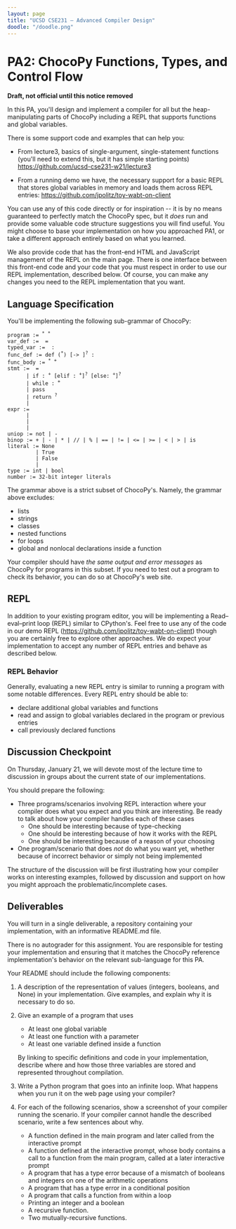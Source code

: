 ```yaml
---
layout: page
title: "UCSD CSE231 – Advanced Compiler Design"
doodle: "/doodle.png"
---
```


# PA2: ChocoPy Functions, Types, and Control Flow

**Draft, not official until this notice removed**

In this PA, you'll design and implement a compiler for all but the
heap-manipulating parts of ChocoPy including a REPL that supports functions
and global variables.

There is some support code and examples that can help you:

- From lecture3, basics of single-argument, single-statement functions
(you'll need to extend this, but it has simple starting points)
https://github.com/ucsd-cse231-w21/lecture3

- From a running demo we have, the necessary support for a basic REPL that
stores global variables in memory and loads them across REPL entries:
https://github.com/jpolitz/toy-wabt-on-client

You can use any of this code directly or for inspiration -- it is by no means
guaranteed to perfectly match the ChocoPy spec, but it _does_ run and provide
some valuable code structure suggestions you will find useful. You might
choose to base your implementation on how you approached PA1, or take a
different approach entirely based on what you learned.

We also provide code that has the front-end HTML and JavaScript management of
the REPL on the main page. There is one interface between this front-end code
and your code that you must respect in order to use our REPL implementation,
described below. Of course, you can make any changes you need to the REPL
implementation that you want.

## Language Specification

You'll be implementing the following sub-grammar of ChocoPy:

<html>
<pre>
<code>program := <var_def | func_def><sup>*</sup> <stmt><sup>*</sup>
var_def := <typed_var> = <literal>
typed_var := <name> : <type>
func_def := def <name>(<typed_var><sup>*</sup>) [-> <type>]<sup>?</sup> : <func_body>
func_body := <var_def><sup>*</sup> <stmt><sup>+</sup>
stmt := <name> = <expr>
      | if <expr>: <stmt><sup>+</sup> [elif <expr>: <stmt><sup>+</sup>]<sup>?</sup> [else: <stmt><sup>+</sup>]<sup>?</sup>
      | while <expr>: <stmt><sup>+</sup>
      | pass
      | return <expr><sup>?</sup>
      | <expr>
expr := <literal>
      | <name>
      | <uniop> <expr>
      | <expr> <binop> <expr>
uniop := not | -
binop := + | - | * | // | % | == | != | <= | >= | < | > | is                 
literal := None
         | True
         | False
         | <number>
type := int | bool
number := 32-bit integer literals</code>
</pre>
</html>

<!-- ```
program := <var_def | func_def>* <stmt>*
var_def := <typed_var> = <literal>
typed_var := <name> : <type>
func_def := def <name>(<typed_var>*) [-> <type>]? : <func_body>
func_body := <var_def>* <stmt>+
stmt := <name> = <expr>
      | if <expr>: <stmt>+ [elif <expr>: <stmt>+]? [else: <stmt>+]?
      | while <expr>: <stmt>+
      | pass
      | return <expr>?
      | <expr>
expr := <literal>
      | <name>
      | <uniop> <expr>
      | <expr> <binop> <expr>
uniop := not | -
binop := + | - | * | // | % | == | != | <= | >= | < | > | is                 
literal := None
         | True
         | False
         | <number>
type := int | bool
number := 32-bit integer literals
``` -->

The grammar above is a strict subset of ChocoPy's. Namely, the grammar above 
excludes:
- lists
- strings
- classes
- nested functions
- for loops
- global and nonlocal declarations inside a function

Your compiler should have _the same output and error messages_ as ChocoPy for
programs in this subset. If you need to test out a program to check its
behavior, you can do so at ChocoPy's web site.

## REPL
In addition to your existing program editor, you will be implementing a 
Read–eval–print loop (REPL) similar to CPython's. Feel free to use any of the 
code in our demo REPL (https://github.com/jpolitz/toy-wabt-on-client) though 
you are certainly free to explore other approaches. We do expect your 
implementation to accept any number of REPL entries and behave as described 
below.
### REPL Behavior
Generally, evaluating a new REPL entry is similar to running a program with 
some notable differences. Every REPL entry should be able to:
- declare additional global variables and functions
- read and assign to global variables declared in the program or previous entries
- call previously declared functions

## Discussion Checkpoint

On Thursday, January 21, we will devote most of the lecture time to
discussion in groups about the current state of our implementations.

You should prepare the following:

- Three programs/scenarios involving REPL interaction where your
compiler does what you expect and you think are interesting. Be ready to talk
about how your compiler handles each of these cases
  - One should be interesting because of type-checking
  - One should be interesting because of how it works with the REPL
  - One should be interesting because of a reason of your choosing
- One program/scenario that does _not_ do what you want yet, whether because of
incorrect behavior or simply not being implemented

The structure of the discussion will be first illustrating how your compiler
works on interesting examples, followed by discussion and support on how you
might approach the problematic/incomplete cases.

## Deliverables

You will turn in a single deliverable, a repository containing your
implementation, with an informative README.md file.

There is no autograder for this assignment. You are responsible for testing
your implementation and ensuring that it matches the ChocoPy reference
implementation's behavior on the relevant sub-language for this PA.

Your README should include the following components:

1. A description of the representation of values (integers, booleans, and
None) in your implementation. Give examples, and explain why it is necessary
to do so.
2. Give an example of a program that uses
    - At least one global variable
    - At least one function with a parameter
    - At least one variable defined inside a function

    By linking to specific definitions and code in your implementation,
    describe where and how those three variables are stored and represented
    throughout compilation.
3. Write a Python program that goes into an infinite loop. What happens when
you run it on the web page using your compiler?
4. For each of the following scenarios, show a screenshot of your compiler
running the scenario. If your compiler cannot handle the described scenario,
write a few sentences about why.
    - A function defined in the main program and later called from the
    interactive prompt
    - A function defined at the interactive prompt, whose body contains a call
    to a function from the main program, called at a later interactive prompt
    - A program that has a type error because of a mismatch of booleans and
    integers on one of the arithmetic operations
    - A program that has a type error in a conditional position
    - A program that calls a function from within a loop
    - Printing an integer and a boolean
    - A recursive function.
    - Two mutually-recursive functions.

